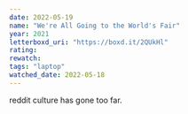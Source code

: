 ```yaml
---
date: 2022-05-19
name: "We're All Going to the World's Fair"
year: 2021
letterboxd_uri: "https://boxd.it/2QUkHl"
rating: 
rewatch: 
tags: "laptop"
watched_date: 2022-05-18
---
```


reddit culture has gone too far.
